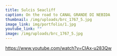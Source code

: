 ```yaml
---
title: Sulcis Seacliff
caption: On the road to CANAL GRANDE DI NEBIDA
thumbnail: /img/uploads/brc_1767_5.jpg
image_link: img/portfolio/1.jpg
youtube_link: ""
image: /img/uploads/brc_1767_5.jpg
---
```

https://www.youtube.com/watch?v=CIAx-u283Qw